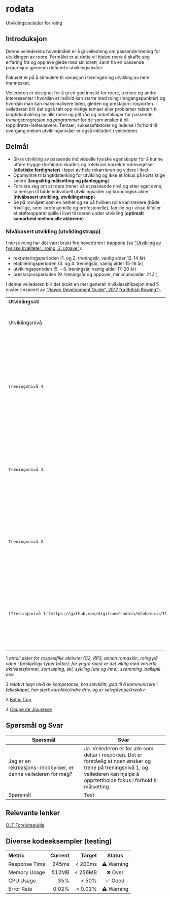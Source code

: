 # rodata
Utviklingsveileder for roing

## Introduksjon
Denne veilederens hovedmålet er å gi veiledning om passende trening for utviklingen av roere. Formålet er at dette vil hjelpe roere å skaffe seg erfaring fra og oppleve glede med sin idrett, samt ha en passende progresjon gjennom definerte utviklingsnivåer. 

Fokuset er på å stimulere til variasjon i treningen og utvikling av hele mennesket. 

Veilederen er designet for å gi en god innsikt for roere, trenere og andre interessenter i hvordan et individ kan starte med roing (inngangspunkter) og hvordan man kan maksimalisere tiden, gleden og prestajon i rosporten. I veilederen blir det også tatt opp viktige temaer eller problemer relatert til langtidsutvikling av alle roere og gitt råd og anbefalinger for passende *treningsprogresjon og programmer* for de som ønsker å bli toppidretts-/eliteutøvere. Temaer, suksessfaktorer og ledelse i forhold til overgang melom utviklingsnivåer er også inkludert i veilederen.

## Delmål
- Sikre utvikling av passende individuelle fysiske egenskaper for å kunne utføre trygge (forhindre skader) og roteknisk korrekte robevegelser (**atletiske ferdigheter**) i løpet av hele rokarrieren og videre i livet.
- Oppmyntre til langtidstenking for utvikling og ikke et fokus på kortsiktige seiere (**langsiktig målsetting og planlegging**)
- Forsikre seg om at roere trener på et passende nivå og etter eget evne; ta hensyn til både individuell utviklingsalder og kronologisk alder (**nivåbasert utvikling, utviklingstrapp**)
- Se på romiljøet som en helhet og se på hvilken rolle kan trenere (både frivillige, semi-profesjonelle og profesjonelle), familie og i visse tilfeller et støtteapparat spille i livet til roeren under utvikling (**optimalt samarbeid mellom alle aktørene**)

### Nivåbasert utvikling (utviklingstrapp)
I norsk roing har det vært brukt fire hovedtrinn i trappene (se ["Utvikling av fysiske kvaliteter i roing, 2. utgave"](https://www.example.com](https://idrettsforbundet.sharepoint.com/:w:/s/NRdokumenter/EbsKMgEomLZNiM1BanyoVQwB-lhipFPBb6_j6u6cT6HDnQ?rtime=ZMD-EgQP3kg))):
- rekrutteringsperioden (1. og 2. treningsår, vanlig alder 12-14 år)
- etablieringsperioden (3. og 4. treningsår, vanlig alder 15-16 år)
- utviklingsperioden (5. - 8. treningsår, vanlig alder 17-20 år)
- prestasjonsperioden (9. treningsår og oppover, minimumsalder 21 år)

I denne veilederen blir det brukt en mer generell nivåklassifikasjon med 5 nivåer (inspirert av ["Rower Development Guide", 2017 fra British Rowing"](https://www.britishrowing.org/knowledge/rower-development/rower-development-guide/)). 
<table>
  <tr>
    <td colspan="3" class="center"><b>Utviklingssti</b></td>
    <td colspan="5">Anbefaling for rospesifikk aktivitet</td>
  </tr>
  <tr>
    <td colspan="2">Utviklingsnivå</td>
    <td>Modenhet/alder</td>
    <td>Antall økter<sup>1</sup> per uke</td>
    <td>Eksempel på økter (kan variere i perioder)</td>
    <td>Lengde av økter</td>
    <td>Treningstimer per uke</td>
    <td>Kommentar</td>
  </tr>
  <tr>
    <td><pre>Treningsnivå 4</pre></td>
    <td>Høyt presterende klubbroere og kandidater til representasjon</td>
    <td>17+/yngre hvis høy modenhet</td>
    <td>12</td>
    <td>3-4 roing på vann eller roergo<br> 2-3 styrke<br> 4-5 sirkel eller annet</td>
    <td>På vann <90 min.<br> På land <120 min. (men avhenger av intensitetssone)</td>
    <td>10-15</td>
    <td>Fokus på selvstendighet, kosthold og adferd<sup>2</sup>.<br> Regattaer: alle nasjonale regattaer, Nordisk, Baltic Cup<sup>3</sup>, Coupe de Jounesse<sup>4</sup><br> Aktiviter: treningssamlinger med klubb og/eller forbund.</td>
  </tr>
  <tr>
    <td><pre>Treningsnivå 3</pre></td>
    <td>Høyt presterende klubbroere og kandidater til representasjon</td>
    <td>15+/yngre hvis høy modenhet</td>
    <td>12</td>
    <td>3-4 roing på vann eller roergo<br> 2-3 styrke<br> 4-5 sirkel eller annet</td>
    <td>På vann <90 min.<br> På land <120 min. (men avhenger av intensitetssone)</td>
    <td>10-15</td>
    <td>Fokus også på selvstendighet, kosthold og adferd<sup>2</sup>.</td>
  </tr>
  <tr>
    <td><pre>Treningsnivå 2</pre></td>
    <td>Høyt presterende klubbroere og kandidater til representasjon</td>
    <td>13+/yngre hvis høy modenhet</td>
    <td>8</td>
    <td>3-4 roing på vann eller roergo<br> 2-3 styrke<br> 4-5 sirkel eller annet</td>
    <td>På vann <90 min.<br> På land <120 min. (men avhenger av intensitetssone)</td>
    <td>10-15</td>
    <td>Fokus også på selvstendighet, kosthold og adferd<sup>2</sup>.</td>
  </tr>
  <tr>
    <td><pre>[Treningsnivå 1](https://github.com/digitnow/rodata/blob/main/TRENINGSNIVA-1.md)</pre></td>
    <td>Høyt presterende klubbroere og kandidater til representasjon</td>
    <td>17+/yngre hvis høy modenhet</td>
    <td>12</td>
    <td>3-4 roing på vann eller roergo<br> 2-3 styrke<br> 4-5 sirkel eller annet</td>
    <td>På vann <90 min.<br> På land <120 min. (men avhenger av intensitetssone)</td>
    <td>10-15</td>
    <td>Fokus også på selvstendighet, kosthold og adferd<sup>2</sup>.</td>
  </tr>
</table>

1 *antall økter for rospesifikk aktivitet (C2, RP3, annen romaskin, roing på vann i forskjellige typer båter); for yngre roere er det viktig med varierte aktivitetsformer, som løping, ski, sykling (ute og inne), svømming, ballspill osv.*

2 *relativt høyt nivå av kompetanse, bra selvtillitt, god til å kommunisere i felleskapet, har sterk karakter/indre driv, og er selvgående/kreativ.*

3 [Baltic Cup](https://sarpsborg-roklubb.no/open-baltic-cup-regulations/)

4 [Coupe de Jounesse](https://www.couperowing.org/)

## Spørsmål og Svar
| Spørsmål | Svar |
| ----------- | ----------- |
| Jeg er en rekreasjons-/hobbyroer, er denne veilederen for meg? | Ja. Veilederen er for alle som deltar i rosporten. Det er forståelig at noen ønsker og trene på treningsnivå 1, og veilederen kan hjelpe å opprtettholde fokus i forhold til målsetting. |
| Spørsmål | Text | 


## Relevante lenker
[OLT Foreldreguide](https://idrettsforbundet.sharepoint.com/sites/NRdokumenter/Delte%20dokumenter/Forms/AllItems.aspx?id=%2Fsites%2FNRdokumenter%2FDelte%20dokumenter%2FNR%2EWeb%2FToppidrett%2FFaglitteratur%2FOLT%20Foreldreguide%2Epdf&parent=%2Fsites%2FNRdokumenter%2FDelte%20dokumenter%2FNR%2EWeb%2FToppidrett%2FFaglitteratur&p=true&ga=1)


## Diverse kodeeksempler (testing)

| Metric        |   Current |   Target |   Status   |
|:--------------|----------:|---------:|:----------:|
| Response Time |     245ms |  < 200ms | ⚠️ Warning |
| Memory Usage  |     512MB |  < 256MB |   ❌ Over   |
| CPU Usage     |       35% |    < 50% |   ✅ Good   |
| Error Rate    |     0.02% |  < 0.01% | ⚠️ Warning |
